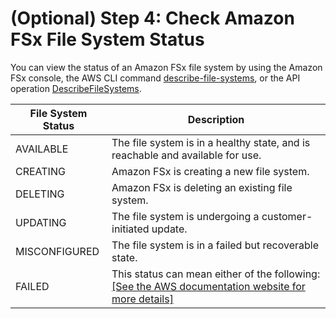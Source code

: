 # \(Optional\) Step 4: Check Amazon FSx File System Status<a name="file-system-lifecycle-states"></a>

You can view the status of an Amazon FSx file system by using the Amazon FSx console, the AWS CLI command [describe\-file\-systems](https://docs.aws.amazon.com/cli/latest/reference/fsx/describe-file-systems.html), or the API operation [DescribeFileSystems](https://docs.aws.amazon.com/fsx/latest/APIReference/API_DescribeFileSystems.html)\. 


| File System Status  | Description | 
| --- | --- | 
| AVAILABLE | The file system is in a healthy state, and is reachable and available for use\. | 
| CREATING | Amazon FSx is creating a new file system\. | 
| DELETING | Amazon FSx is deleting an existing file system\. | 
| UPDATING | The file system is undergoing a customer\-initiated update\. | 
| MISCONFIGURED | The file system is in a failed but recoverable state\. | 
| FAILED |  This status can mean either of the following: [\[See the AWS documentation website for more details\]](http://docs.aws.amazon.com/fsx/latest/LustreGuide/file-system-lifecycle-states.html)  | 